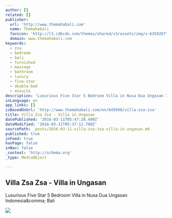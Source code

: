 ```yaml
---
author: []
related: []
publisher:
  url: 'http://www.themahabali.com'
  name: Themahabali
  favicon: 'http://l3.cdbcdn.com/themes/shared/v3/assets/img/v-635926770992479107/nonicon.ico?f=18'
  domain: www.themahabali.com
keywords:
  - zsa
  - bedroom
  - bali
  - furnished
  - massage
  - bathroom
  - luxury
  - five-star
  - double-bed
  - ensuite
description: 'Luxurious Five Star 5 Bedroom Villa in Nusa Dua Ungasan Indonesia, Bali'
inLanguage: en
app_links: []
isBasedOnUrl: 'http://www.themahabali.com/en/645690/villa-zsa-zsa'
title: Villa Zsa Zsa - Villa in Ungasan
datePublished: '2016-03-11T05:47:20.499Z'
dateModified: '2016-03-11T05:37:12.708Z'
sourcePath: _posts/2016-03-11-villa-zsa-zsa-villa-in-ungasan.md
published: true
inFeed: true
hasPage: false
inNav: false
_context: 'http://schema.org'
_type: MediaObject

---
```

<article style=""><h1>Villa Zsa Zsa - Villa in Ungasan</h1><p>Luxurious Five Star 5 Bedroom Villa in Nusa Dua Ungasan Indonesia&amp;comma; Bali</p><img src="http://li4.cdbcdn.com/oh/7b8cd6bd-f2ec-4fa6-8ffd-987ac5528bdd.jpg?w=260&amp;h=176&amp;mode=crop&amp;f=20" /></article>